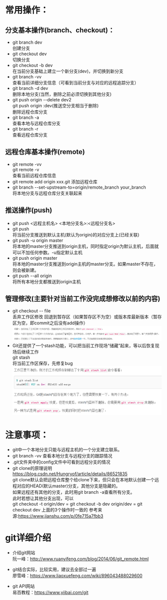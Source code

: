 
# 常用操作：

## 分支基本操作(branch、checkout)：
- git branch dev  
创建分支
- git checkout dev  
切换分支
- git checkout -b dev  
在当前分支基础上建立一个新分支(dev)，并切换到新分支
- git branch -vv  
查看当前详细分支信息（可看到当前分支与对应的远程追踪分支）
- git branch -d dev  
删除本地分支(当然，删除之前必须切换到其他分支)
- git push origin --delete dev2  
git push origin :dev(推送空分支相当于删除)  
删除远程仓库分支
- git branch -a  
查看本地与远程仓库分支
- git branch -r  
查看远程仓库分支


## 远程仓库基本操作(remote)
- git remote -vv  
git remote -v  
查看当前远程仓库信息
- git remote add origin xxx.git
添加远程仓库
- git branch --set-upstream-to=origin/remote_branch  your_branch  
将本地分支与远程仓库分支关联起来


## 推送操作(push)
- git push <远程主机名> <本地分支名>:<远程分支名>
- git push  
将当前分支推送到默认主机(默认为origin)的对应分支上(已经关联)
- git push -u origin master  
将本地的master分支推送到origin主机，同时指定origin为默认主机，后面就可以不加任何参数。-u指定默认主机
- git push origin master  
将本地的master分支推送到origin主机的master分支。如果master不存在，则会被新建。 
- git push --all origin  
将所有本地分支都推送到origin主机


## 管理修改(主要针对当前工作没完成想修改以前的内容)
- git checkout -- file  
丢弃工作区修改
回退到暂存区（如果暂存区不为空）或版本库最新版本（暂存区为空，即commit之后没有add操作）
![3个场景](https://github.com/wu-gu/Notes/blob/master/git%26github/images/3%E4%B8%AA%E5%9C%BA%E6%99%AF.png "来源：https://www.liaoxuefeng.com/wiki/896043488029600/900388704535136")
- Git还提供了一个stash功能，可以把当前工作现场“储藏”起来，等以后恢复现场后继续工作  
git stash  
将当前工作区保存，先修复bug
![git stash](https://github.com/wu-gu/Notes/blob/master/git%26github/images/git-stash.png "来源：https://www.liaoxuefeng.com/wiki/896043488029600/900388704535136")
 


# 注意事项：
- git中一个本地分支只能与远程主机的一个分支建立联系。
- git branch -vv 查看本地分支与远程分支的跟踪情况
- .git文件夹中的config文件中可看到远程分支的情况
- git clone的原理说明  
https://blog.csdn.net/Hungryof/article/details/86521835  
git clone默认会把远程仓库整个给clone下来，但只会在本地默认创建一个远程对应的HEAD(默认master)分支，其他分支是隐藏的。  
如果远程还有其他的分支，此时用git branch -a查看所有分支。  
此时若想让其他分支出现，可以  
git checkout -t origin/dev = git checkout -b dev origin/dev = git checkout dev 
上面的3个操作时一致的
参考来源:https://www.jianshu.com/p/0fe715a7fbb3

# git详细介绍

- 介绍git网站  
阮一峰：http://www.ruanyifeng.com/blog/2014/06/git_remote.html

- git结合实际，比较实用，建议去全部过一遍  
廖雪峰：https://www.liaoxuefeng.com/wiki/896043488029600

- git API网站  
易百教程：https://www.yiibai.com/git

